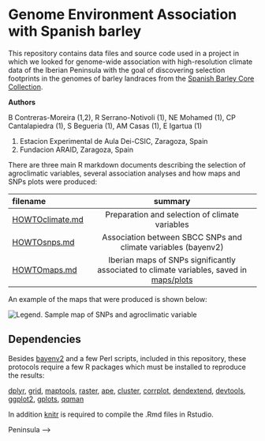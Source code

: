 # Genome Environment Association with Spanish barley

This repository contains data files and source code used in a project in which we looked for 
genome-wide association with high-resolution climate data of the Iberian Peninsula with the 
goal of discovering selection footprints in the genomes of barley landraces from the
[Spanish Barley Core Collection](http://www.eead.csic.es/barley/index.php?lng=1).

**Authors**

B Contreras-Moreira (1,2), R Serrano-Notivoli (1), NE Mohamed (1), CP Cantalapiedra (1), S Begueria (1), AM Casas (1), E Igartua (1)

1. Estacion Experimental de Aula Dei-CSIC, Zaragoza, Spain
2. Fundacion ARAID, Zaragoza, Spain


There are three main R markdown documents describing the selection of agroclimatic variables, several association analyses and 
how maps and SNPs plots were produced:

| filename | summary | 
|:---------|:--------:|
|[HOWTOclimate.md](./HOWTOclimate.md)| Preparation and selection of climate variables |
|[HOWTOsnps.md](./HOWTOsnps.md)| Association between SBCC SNPs and climate variables (bayenv2) |
|[HOWTOmaps.md](./HOWTOmaps.md)| Iberian maps of SNPs significantly associated to climate variables, saved in [maps/plots](./maps/plots) |

An example of the maps that were produced is shown below:

![**Legend.** Sample map of SNPs and agroclimatic variable](./maps/plots/BOPA2_12_10979_verna_30d.png)

## Dependencies

Besides [bayenv2](https://gcbias.org/bayenv) and a few Perl scripts, included in this repository,
these protocols require a few R packages which must be installed to reproduce the results:

[dplyr](https://cran.r-project.org/package=dplyr),
[grid](https://cran.r-project.org/package=grid),
[maptools](https://cran.r-project.org/package=maptools),
[raster](https://cran.r-project.org/package=raster),
[ape](https://cran.r-project.org/package=ape),
[cluster](https://cran.r-project.org/package=cluster),
[corrplot](https://cran.r-project.org/package=corrplot),
[dendextend](https://cran.r-project.org/package=dendextend),
[devtools](https://cran.r-project.org/package=devtools),
[ggplot2](https://cran.r-project.org/package=ggplot2),
[gplots](https://cran.r-project.org/package=gplots), 
[qqman](https://cran.r-project.org/package=qqman)

In addition [knitr](https://cran.r-project.org/package=knitr) is required to compile the .Rmd files in Rstudio.
<!-- dplyr,grid,maptools,raster,ape,cluster,corrplot,dendextend,devtools,ggplot2,gplots,qqman,knitr -->
Peninsula -->
